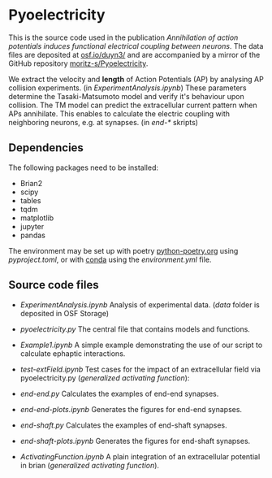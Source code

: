 # Pyoelectricity

This is the source code used in the publication
_Annihilation of action potentials induces functional electrical coupling between neurons_.
The data files are deposited at
[osf.io/duyn3/](https://osf.io/duyn3/)
and are accompanied by a mirror of the GitHub repository
[moritz-s/Pyoelectricity](https://github.com/moritz-s/Pyoelectricity).

We extract the velocity and __length__ of Action Potentials (AP) by analysing AP collision experiments.
(in _ExperimentAnalysis.ipynb_)
These parameters determine the Tasaki-Matsumoto model and verify it's behaviour upon collision.
The TM model can predict the extracellular current pattern when APs annihilate.
This enables to calculate the electric coupling with neighboring neurons, e.g. at synapses.
(in _end-*_ skripts)

## Dependencies
The following packages need to be installed:

- Brian2
- scipy
- tables
- tqdm
- matplotlib
- jupyter
- pandas

The environment may be set up with poetry 
[python-poetry.org](python-poetry.org)
using _pyproject.toml_, or with 
[conda](anaconda.com) using the _environment.yml_ file.

## Source code files

- _ExperimentAnalysis.ipynb_ Analysis of experimental data. (_data_ folder is deposited in OSF Storage)

- _pyoelectricity.py_ The central file that contains models and functions.

- _Example1.ipynb_ A simple example demonstrating the use of our script to calculate ephaptic interactions.

- _test-extField.ipynb_ Test cases for the impact of an extracellular field via pyoelectricity.py (_generalized activating function_): 

- _end-end.py_ Calculates the examples of end-end synapses.
- _end-end-plots.ipynb_ Generates the figures for end-end synapses.
- _end-shaft.py_ Calculates the examples of end-shaft synapses.
- _end-shaft-plots.ipynb_ Generates the figures for end-shaft synapses.

- _ActivatingFunction.ipynb_ A plain integration of an extracellular potential in brian (_generalized activating function_).
